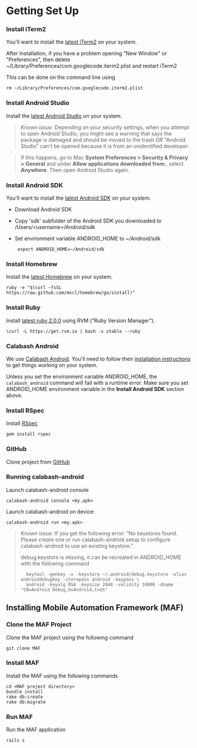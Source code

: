 Getting Set Up
==============

### Install iTerm2 ##
You'll want to install the [latest iTerm2](http://www.iterm2.com) on your system.

After installation, if you have a problem opening "New Window" or "Preferences", then delete ~/Library/Preferences/com.googlecode.iterm2.plist and restart iTerm2

This can be done on the command line using

    rm ~/Library/Preferences/com.googlecode.iterm2.plist

### Install Android Studio ##
Install the [latest Android Studio](http://developer.android.com/sdk/installing/studio.html) on your system.

>*Known issue:* Depending on your security settings, when you attempt to open Android Studio, you might see a warning that says the package is damaged and should be moved to the trash _OR_ "Android Studio" can't be opened because it is from an unidentified developer.

>If this happens, go to Mac **System Preferences > Security & Privacy > General** and under **Allow applications downloaded from:**, select **Anywhere**. Then open Android Studio again.


### Install Android SDK ##
You'll want to install the [latest Android SDK](https://developer.android.com/sdk/index.html) on your system.

 * Download Android SDK

 * Copy 'sdk' subfolder of the Android SDK you downloaded to /Users/&lt;username>/Android/sdk

 * Set environment variable ANDROID_HOME to ~/Android/sdk

        export ANDROID_HOME=~/Android/sdk


### Install Homebrew ##
Install the [latest Homebrew](http://brew.sh/) on your system.

    ruby -e "$(curl –fsSL https://raw.github.com/mxcl/homebrew/go/install)"
    
### Install Ruby ##
Install [latest ruby 2.0.0](https://www.ruby-lang.org/en/downloads/) using RVM (“Ruby Version Manager”). 

    \curl -L https://get.rvm.io | bash -s stable --ruby


### Calabash Android ##
We use [Calabash Android](https://github.com/calabash/calabash-android/blob/master/documentation/installation.md). You'll need to follow their [installation instructions](https://github.com/calabash/calabash-android/blob/master/documentation/installation.md) to get things working on your system.

Unless you set the environment variable ANDROID_HOME, the `calabash_android` command will fail with a runtime error.
Make sure you set ANDROID_HOME environment variable in the **Install Android SDK** section above.

### Install RSpec ##
Install [RSpec](http://rspec.info/)

    gem install rspec
    
### GitHub ##
Clone project from [GitHub](https://github.com/uTest/MobileAutomation)

### Running calabash-android ##
Launch calabash-android console

    calabash-android console <my.apk>

Launch calabash-android on device:

    calabash-android run <my.apk>
    
>*Known issue:* If you get the following error:
“No keystores found. Please create one or run calabash-android setup to configure calabash-android to use an existing keystore.”
>
>debug.keystore is missing, it can be recreated in ANDROID_HOME with the following command
>
>       keytool -genkey -v -keystore ~/.android/debug.keystore -alias androiddebugkey -storepass android -keypass \
>       android -keyalg RSA -keysize 2048 -validity 10000 -dname "CN=Android Debug,O=Android,C=US"

## Installing Mobile Automation Framework (MAF) ##

### Clone the MAF Project ##
Clone the MAF project using the following command

    git clone MAF
  
### Install MAF ##
Install the MAF using the following commands

    cd <MAF project directory>
    bundle install
    rake db:create
    rake db:migrate
 
### Run MAF ##
Run the MAF application

    rails s

  


